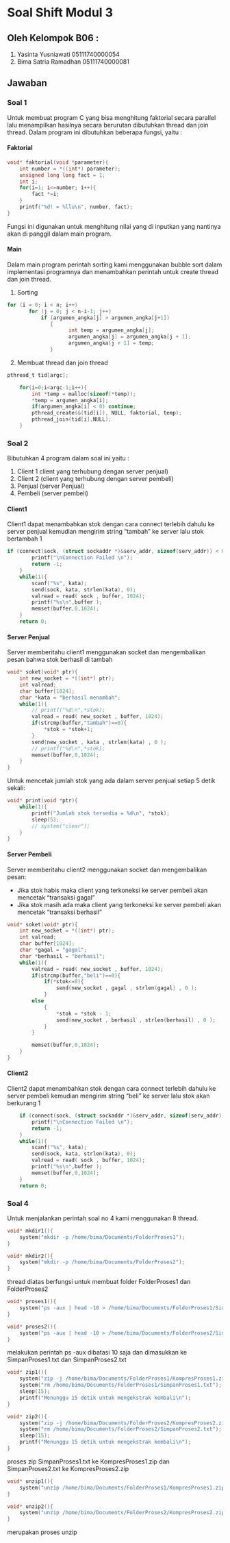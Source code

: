 # Soal Shift Modul 3

## Oleh Kelompok B06 :
1. Yasinta Yusniawati   05111740000054
2. Bima Satria Ramadhan 05111740000081

## Jawaban

### Soal 1
Untuk membuat program C yang bisa menghitung faktorial secara parallel lalu menampilkan hasilnya secara berurutan dibutuhkan thread dan join thread. Dalam program ini dibutuhkan beberapa fungsi, yaitu :

#### Faktorial 
```c
void* faktorial(void *parameter){
    int number = *((int*) parameter);
    unsigned long long fact = 1;
    int i;
    for(i=1; i<=number; i++){
        fact *=i;
    }
    printf("%d! = %llu\n", number, fact);
}
```
Fungsi ini digunakan untuk menghitung nilai yang di inputkan yang nantinya akan di panggil dalam main program.

#### Main
Dalam main program perintah sorting kami menggunakan bubble sort dalam implementasi programnya dan menambahkan perintah untuk create thread dan join thread.

1. Sorting
```c
for (i = 0; i < n; i++)          
       for (j = 0; j < n-i-1; j++)  
           if (argumen_angka[j] > argumen_angka[j+1]) 
              {
                    int temp = argumen_angka[j]; 
                    argumen_angka[j] = argumen_angka[j + 1]; 
                    argumen_angka[j + 1] = temp; 
              } 
```
2. Membuat thread dan join thread
```c
pthread_t tid[argc];

    for(i=0;i<argc-1;i++){
        int *temp = malloc(sizeof(*temp));
        *temp = argumen_angka[i];
        if(argumen_angka[i] < 0) continue;
        pthread_create(&(tid[i]), NULL, faktorial, temp);
        pthread_join(tid[i],NULL);
    }
```

### Soal 2
Bibutuhkan 4 program dalam soal ini yaitu :
1. Client 1 client yang terhubung dengan server penjual)
2. Client 2 (client yang terhubung dengan server pembeli)
3. Penjual (server Penjual)
4. Pembeli (server pembeli)

#### Client1
Client1 dapat menambahkan stok dengan cara connect terlebih dahulu ke server penjual kemudian mengirim string “tambah” ke server lalu stok bertambah 1
```c
if (connect(sock, (struct sockaddr *)&serv_addr, sizeof(serv_addr)) < 0) {
        printf("\nConnection Failed \n");
        return -1;
    }
    while(1){
        scanf("%s", kata);
        send(sock, kata, strlen(kata), 0);
        valread = read( sock , buffer, 1024);
        printf("%s\n",buffer );
        memset(buffer,0,1024);
    }
    return 0;
```

#### Server Penjual
Server memberitahu client1 menggunakan socket dan mengembalikan pesan bahwa stok berhasil di tambah
```c
void* soket(void* ptr){
    int new_socket = *((int*) ptr);
    int valread;
    char buffer[1024];
    char *kata = "berhasil menambah";
    while(1){
        // printf("%d\n",*stok);
        valread = read( new_socket , buffer, 1024);
        if(strcmp(buffer,"tambah")==0){
            *stok = *stok+1;
        }
        send(new_socket , kata , strlen(kata) , 0 );
        // printf("%d\n",*stok);
        memset(buffer,0,1024);
    }
}
```

Untuk mencetak jumlah stok yang ada dalam server penjual setiap 5 detik sekali:
```c
void* print(void *ptr){
    while(1){
        printf("Jumlah stok tersedia = %d\n", *stok);
        sleep(5);
        // system("clear");
    }
}
```

#### Server Pembeli
Server memberitahu client2 menggunakan socket dan mengembalikan pesan:
+ Jika stok habis maka client yang terkoneksi ke server pembeli akan mencetak “transaksi gagal”
+ Jika stok masih ada maka client yang terkoneksi ke server pembeli akan mencetak “transaksi berhasil”

```c
void* soket(void* ptr){
    int new_socket = *((int*) ptr);
    int valread;
    char buffer[1024];
    char *gagal = "gagal";
    char *berhasil = "berhasil";
    while(1){
        valread = read( new_socket , buffer, 1024);
        if(strcmp(buffer,"beli")==0){
            if(*stok<=0){
                send(new_socket , gagal , strlen(gagal) , 0 );
            }
        else
            {
                *stok = *stok - 1;
                send(new_socket , berhasil , strlen(berhasil) , 0 );
            }
        }

        memset(buffer,0,1024);
    }
}
```
#### Client2
Client2 dapat menambahkan stok dengan cara connect terlebih dahulu ke server pembeli kemudian mengirim string “beli” ke server lalu stok akan berkurang 1
```c
    if (connect(sock, (struct sockaddr *)&serv_addr, sizeof(serv_addr)) < 0) {
        printf("\nConnection Failed \n");
        return -1;
    }
    while(1){
        scanf("%s", kata);
        send(sock, kata, strlen(kata), 0);
        valread = read( sock , buffer, 1024);
        printf("%s\n",buffer );
        memset(buffer,0,1024);
    }
    return 0;
```

### Soal 4
Untuk menjalankan perintah soal no 4 kami menggunakan 8 thread.
```c
void* mkdir1(){
	system("mkdir -p /home/bima/Documents/FolderProses1");
}

void* mkdir2(){
	system("mkdir -p /home/bima/Documents/FolderProses2");
}
```
thread diatas berfungsi untuk membuat folder FolderProses1 dan FolderProses2

```c
void* proses1(){
	system("ps -aux | head -10 > /home/bima/Documents/FolderProses1/SimpanProses1.txt");
}

void* proses2(){
	system("ps -aux | head -10 > /home/bima/Documents/FolderProses2/SimpanProses2.txt");
}
```
melakukan perintah ps -aux dibatasi 10 saja dan dimasukkan ke SimpanProses1.txt dan SimpanProses2.txt

```c
void* zip1(){
	system("zip -j /home/bima/Documents/FolderProses1/KompresProses1.zip /home/bima/Documents/FolderProses1/SimpanProses1.txt");
	system("rm /home/bima/Documents/FolderProses1/SimpanProses1.txt");
	sleep(15);
	printf("Menunggu 15 detik untuk mengekstrak kembali\n");
}

void* zip2(){
	system("zip -j /home/bima/Documents/FolderProses2/KompresProses2.zip /home/bima/Documents/FolderProses2/SimpanProses2.txt");
	system("rm /home/bima/Documents/FolderProses2/SimpanProses2.txt");
	sleep(15);
	printf("Menunggu 15 detik untuk mengekstrak kembali\n");
}
```
proses zip SimpanProses1.txt ke KompresProses1.zip dan SimpanProses2.txt ke KompresProses2.zip 

```c
void* unzip1(){
	system("unzip /home/bima/Documents/FolderProses1/KompresProses1.zip -d /home/bima/Documents/FolderProses1/");
}

void* unzip2(){
	system("unzip /home/bima/Documents/FolderProses2/KompresProses2.zip -d /home/bima/Documents/FolderProses2/");
}
```
merupakan proses unzip
